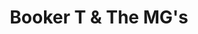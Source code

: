 ---
title: "Booker T & The MG's"
summary: "American instrumental rhythm & blues and soul combo, formed 1962 in Memphis, Tennessee. Best remembered as the in-house backing band of the record label. The band’s name is a combination of organist 's first names and the acronym for “Memphis Group”, MG. Other members were , , and who was replaced by in 1963. As well as playing on and producing a large amount of records, working with vocalists like , and , they were successful as a band in their own right, with hits like “Green Onions” and “Hip Hug-Her” . The band was effectively disbanded in the early 1970s, when both Cropper and Jones had left the label. A planned reunion in 1975 did not happen, as Jackson was murdered in October that year. The three remaining members did reunite several times since the late 1980s, often with Jackson’s cousin serving as a drummer. Booker T & The MG's were inducted into the Rock & Roll Hall of Fame in 1992."
image: "booker-t-the-mg-s.jpg"
apple_music_artist_url: "https://music.apple.com/gb/artist/booker-t-the-m-g-s/2776284"
wikipedia_url: "none"
---